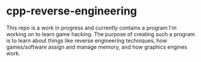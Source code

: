 # cpp-reverse-engineering
This repo is a work in progress and currently contains a program I'm working on to learn game hacking. The purpose of creating such a program
is to learn about things like reverse engineering techniques, how games/software assign and manage memory, and how graphics engines work.
